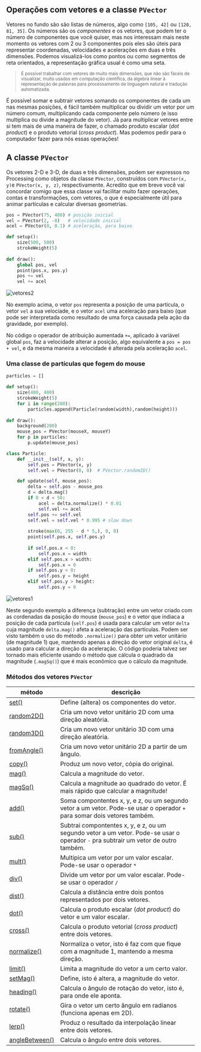 ## Operações com vetores e a classe `PVector`

Vetores no fundo são são listas de números, algo como `[105, 42]` ou `[120, 81, 35]`. Os números são os *componentes* e os vetores, que podem ter o número de componentes que você quiser, mas nos interessam mais neste momento os vetores com 2 ou 3 componentes pois eles são úteis para representar coordenadas, velocidades e acelerações em duas e três dimensões. Podemos visualizá-los como pontos ou como segmentos de reta orientados, a representação gráfica usual é como uma seta.

> <sub> É possível trabalhar com vetores de muito mais dimensôes, que não são fáceis de visualizar, muito usados em computação científica, da álgebra linear à representação de palavras para processamento de linguagem natural e tradução automatizada.</sub> 

É possível somar e subtrair vetores somando os componentes de cada um nas mesmas posições, é fácil também multiplicar ou dividir um vetor por um número comum, multiplicando cada componente pelo número (e isso multiplica ou divide a magnitude do vetor). Já para multiplicar vetores entre si tem mais de uma maneira de fazer, o chamado produto escalar (*dot product*) e o produto vetorial (*cross product*). Mas podemos pedir para o computador fazer para nós essas operações!

## A classe `PVector`

Os vetores 2-D e 3-D, de duas e três dimensões, podem ser expressos no Processing como objetos da classe `PVector`, construídos com `PVector(x, y)`e `PVector(x, y, z)`, respectivamente. Acredito que em breve você vai concordar comigo que essa classe vai facilitar muito fazer operações, contas e transformações, com vetores, o que é especialmente útil para animar partículas e calcular diversas geometrias.

```python
pos = PVector(75, 400) # posição inicial
vel = PVector(2, -8)   # velocidade inicial
acel = PVector(0, 0.1) # aceleração, para baixo

def setup():
    size(500, 500)
    strokeWeight(5)
    
def draw():
    global pos, vel
    point(pos.x, pos.y)
    pos += vel
    vel += acel
```
![vetores2](assets/vetores1.gif)

No exemplo acima, o vetor `pos` representa a posição de uma partícula, o vetor `vel` a sua velociade, e o vetor `acel` uma aceleração para baixo (que pode ser interpretada como resultado de uma força causada pela ação da gravidade, por exemplo).

No código o operador de atribuição aumentada `+=`, aplicado à variável global `pos`, faz a velocidade alterar a posição, algo equivalente a `pos = pos + vel`, e da mesma maneira a velocidade é alterada pela aceleração `acel`.

### Uma classe de partículas que fogem do mouse

```python
particles = []

def setup():
    size(400, 400)
    strokeWeight(5)
    for i in range(200):
        particles.append(Particle(random(width),random(height)))
     
def draw():
    background(200)
    mouse_pos = PVector(mouseX, mouseY)
    for p in particles:
        p.update(mouse_pos)

class Particle:
    def __init__(self, x, y):
        self.pos = PVector(x, y)
        self.vel = PVector(0, 0)  # PVector.random2D()

    def update(self, mouse_pos):
        delta = self.pos - mouse_pos
        d = delta.mag()
        if 0 < d < 50:
            acel = delta.normalize() * 0.01 
            self.vel += acel
        self.pos += self.vel
        self.vel = self.vel * 0.995 # slow down
         
        stroke(max(0, 255 - d * 5,), 0, 0)    
        point(self.pos.x, self.pos.y)
        
        if self.pos.x < 0:
            self.pos.x = width
        elif self.pos.x > width:
            self.pos.x = 0
        if self.pos.y < 0:
            self.pos.y = height
        elif self.pos.y > height:
            self.pos.y = 0 
```

![vetores1](assets/vetores2.gif)

Neste segundo exemplo a diferença (subtração) entre um vetor criado com as cordenadas da posição do mouse (`mouse_pos`) e o vetor que indiaca a posição de cada partícula (`self.pos`) é usada para calcular um vetor `delta` cuja magnitude `delta.mag()` afeta a aceleração das partículas. Podem ser visto também o uso do método `.normalize()` para obter um vetor unitário (de magnitude 1) que, mantendo apenas a direção do vetor original `delta`, é usado para calcular a direção da aceleração. O código poderia talvez ser tornado mais eficiente usando o método que cálcula o quadrado da magnitude (`.magSq()`) que é mais econômico que o cálculo da magnitude.

### Métodos dos vetores `PVector`

| método                                                                         | descrição                                                                                                                          |
| ------------------------------------------------------------------------------ | ---------------------------------------------------------------------------------------------------------------------------------- |
| [set()](https://py.processing.org/reference/Pvetor_set.html)                   | Define (altera) os componentes do vetor.                                                                                           |
| [random2D()](https://py.processing.org/reference/Pvetor_random2D.html)         | Cria um novo vetor unitário 2D com uma direção aleatória.                                                                          |
| [random3D()](https://py.processing.org/reference/Pvetor_random3D.html)         | Cria um novo vetor unitário 3D com uma direção aleatória.                                                                          |
| [fromAngle()](https://py.processing.org/reference/Pvetor_fromAngle.html)       | Cria um novo vetor unitário 2D a partir de um ângulo.                                                                              |
| [copy()](https://py.processing.org/reference/Pvetor_copy.html)                 | Produz um novo vetor, cópia do original.                                                                                           |
| [mag()](https://py.processing.org/reference/Pvetor_mag.html)                   | Calcula a magnitude do vetor.                                                                                                      |
| [magSq()](https://py.processing.org/reference/Pvetor_magSq.html)               | Calcula a magnitude ao quadrado do vetor. É mais rápido que calcular a magnitude!                                                                                      |
| [add()](https://py.processing.org/reference/Pvetor_add.html)                   | Soma compontentes x, y, e z, ou um segundo vetor a um vetor. Pode-se usar o operador `+`  para somar dois vetores também.          |
| [sub()](https://py.processing.org/reference/Pvetor_sub.html)                   | Subtrai compontentes x, y, e z, ou um segundo vetor a um vetor. Pode-se usar o operador `-` pra subtrair um vetor de outro também. |
| [mult()](https://py.processing.org/reference/Pvetor_mult.html)                 | Multipica um vetor por um valor escalar. Pode-se usar o operador `*`                                                               |
| [div()](https://py.processing.org/reference/Pvetor_div.html)                   | Divide um vetor por um valor escalar. Pode-se usar o operador `/`                                                                  |
| [dist()](https://py.processing.org/reference/Pvetor_dist.html)                 | Calcula a distância entre dois pontos representados por dois vetores.                                                              |
| [dot()](https://py.processing.org/reference/Pvetor_dot.html)                   | Calcula o produto escalar (*dot product*) do vetor e um valor escalar.                                                             |
| [cross()](https://py.processing.org/reference/Pvetor_cross.html)               | Calcula o produto vetorial (*cross product*) entre dois vetores.                                                                   |
| [normalize()](https://py.processing.org/reference/Pvetor_normalize.html)       | Normaliza o vetor, isto é faz com que fique com a magnitude 1, mantendo a mesma direção.                                           |
| [limit()](https://py.processing.org/reference/Pvetor_limit.html)               | Limita a magnitude do vetor a um certo valor.                                                                                      |
| [setMag()](https://py.processing.org/reference/Pvetor_setMag.html)             | Define, isto é altera, a magnitude do vetor.                                                                                       |
| [heading()](https://py.processing.org/reference/Pvetor_heading.html)           | Calcula o ângulo de rotação do vetor, isto é, para onde ele aponta.                                                                |
| [rotate()](https://py.processing.org/reference/Pvetor_rotate.html)             | Gira o vetor um certo ângulo em radianos (funciona apenas em 2D).                                                                             |
| [lerp()](https://py.processing.org/reference/Pvetor_lerp.html)                 | Produz o resultado da interpolação linear entre dois vetores.                                                                      |
| [angleBetween()](https://py.processing.org/reference/Pvetor_angleBetween.html) | Calcula o ângulo entre dois vetores.                                                                                               |

